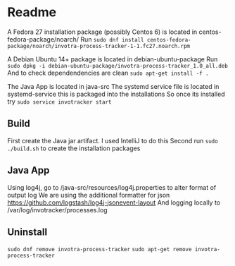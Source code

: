 # Readme

A Fedora 27 installation package (possibly Centos 6) is located in centos-fedora-package/noarch/
Run `sudo dnf install centos-fedora-package/noarch/invotra-process-tracker-1-1.fc27.noarch.rpm`

A Debian Ubuntu 14+ package is located in debian-ubuntu-package
Run `sudo dpkg -i debian-ubuntu-package/invotra-process-tracker_1.0_all.deb`
And to check dependendencies are clean `sudo apt-get install -f .`


The Java App is located in java-src
The systemd service file is located in systemd-service this is packaged into the installations
So once its installed try
`sudo service invotracker start`

## Build 
First create the Java jar artifact. I used IntelliJ to do this
Second run `sudo ./build.sh` to create the installation packages

## Java App
Using log4j, go to /java-src/resources/log4j.properties to alter format of output log
We are using the additional formatter for json https://github.com/logstash/log4j-jsonevent-layout
And logging locally to /var/log/invotracker/processes.log

## Uninstall
`sudo dnf remove invotra-process-tracker`
`sudo apt-get remove invotra-process-tracker`